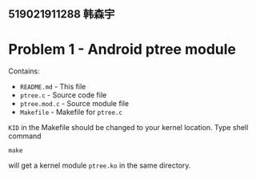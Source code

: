 519021911288 韩森宇
---
Problem 1 - Android ptree module
===
Contains:
- `README.md` - This file
- `ptree.c` - Source code file
- `ptree.mod.c` - Source module file
- `Makefile` - Makefile for `ptree.c`

`KID` in the Makefile should be changed to your kernel location. Type shell command

`
make
`

will get a kernel module `ptree.ko` in the same directory.